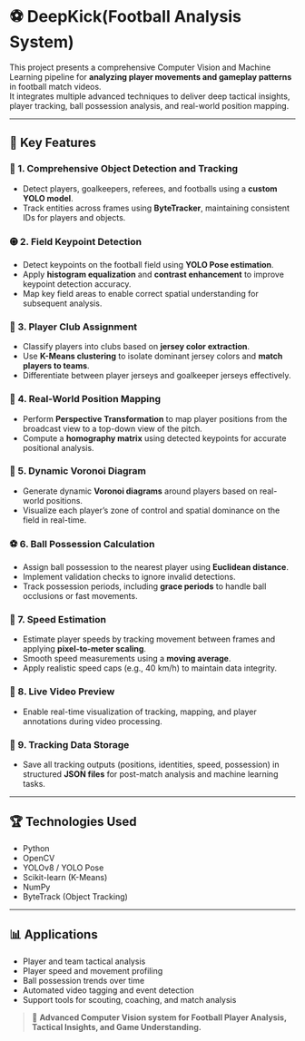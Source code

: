 # ⚽️ DeepKick(Football Analysis System)

This project presents a comprehensive Computer Vision and Machine Learning pipeline for **analyzing player movements and gameplay patterns** in football match videos.  
It integrates multiple advanced techniques to deliver deep tactical insights, player tracking, ball possession analysis, and real-world position mapping.

---

## 🚀 Key Features

### 🧐 1. Comprehensive Object Detection and Tracking
- Detect players, goalkeepers, referees, and footballs using a **custom YOLO model**.
- Track entities across frames using **ByteTracker**, maintaining consistent IDs for players and objects.

### 🟘️ 2. Field Keypoint Detection
- Detect keypoints on the football field using **YOLO Pose estimation**.
- Apply **histogram equalization** and **contrast enhancement** to improve keypoint detection accuracy.
- Map key field areas to enable correct spatial understanding for subsequent analysis.

### 🎽 3. Player Club Assignment
- Classify players into clubs based on **jersey color extraction**.
- Use **K-Means clustering** to isolate dominant jersey colors and **match players to teams**.
- Differentiate between player jerseys and goalkeeper jerseys effectively.

### 📍 4. Real-World Position Mapping
- Perform **Perspective Transformation** to map player positions from the broadcast view to a top-down view of the pitch.
- Compute a **homography matrix** using detected keypoints for accurate positional analysis.

### 🧹 5. Dynamic Voronoi Diagram
- Generate dynamic **Voronoi diagrams** around players based on real-world positions.
- Visualize each player’s zone of control and spatial dominance on the field in real-time.

### ⚽️ 6. Ball Possession Calculation
- Assign ball possession to the nearest player using **Euclidean distance**.
- Implement validation checks to ignore invalid detections.
- Track possession periods, including **grace periods** to handle ball occlusions or fast movements.

### 🚀 7. Speed Estimation
- Estimate player speeds by tracking movement between frames and applying **pixel-to-meter scaling**.
- Smooth speed measurements using a **moving average**.
- Apply realistic speed caps (e.g., 40 km/h) to maintain data integrity.

### 🎥 8. Live Video Preview
- Enable real-time visualization of tracking, mapping, and player annotations during video processing.

### 📂 9. Tracking Data Storage
- Save all tracking outputs (positions, identities, speed, possession) in structured **JSON files** for post-match analysis and machine learning tasks.

---

## 🏆 Technologies Used
- Python
- OpenCV
- YOLOv8 / YOLO Pose
- Scikit-learn (K-Means)
- NumPy
- ByteTrack (Object Tracking)

---

## 📊 Applications
- Player and team tactical analysis
- Player speed and movement profiling
- Ball possession trends over time
- Automated video tagging and event detection
- Support tools for scouting, coaching, and match analysis

> 🌟 **Advanced Computer Vision system for Football Player Analysis, Tactical Insights, and Game Understanding.**
